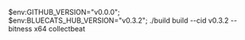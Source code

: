  $env:GITHUB_VERSION="v0.0.0"; $env:BLUECATS_HUB_VERSION="v0.3.2"; ./build build --cid v0.3.2 --bitness x64 collectbeat
 